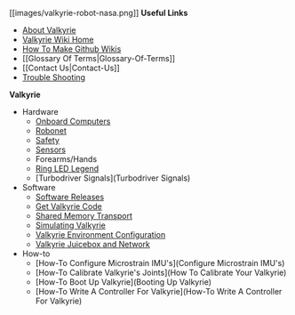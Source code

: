 [[images/valkyrie-robot-nasa.png]]
__Useful Links__
* [About Valkyrie](http://nasa-jsc-robotics.github.io/valkyrie/)
* [Valkyrie Wiki Home](https://github.com/NASA-JSC-Robotics/valkyrie/wiki)
* [How To Make Github Wikis](How-To-Make-Wikis)
* [[Glossary Of Terms|Glossary-Of-Terms]]
* [[Contact Us|Contact-Us]]
* [Trouble Shooting](Trouble-Shooting)

__Valkyrie__
* Hardware
  * [Onboard Computers](Onboard-Computers)
  * [Robonet](Robonet)
  * [Safety](Safety)
  * [Sensors](Sensors)
  * Forearms/Hands
  * [Ring LED Legend](https://github.com/NASA-JSC-Robotics/valkyrie/wiki/Ring-LED-Legend)
  * [Turbodriver Signals](Turbodriver Signals)
* Software
  * [Software Releases](Software-Releases)
  * [Get Valkyrie Code](https://github.com/NASA-JSC-Robotics/valkyrie/wiki/Get-Valkyrie-Code)
  * [Shared Memory Transport](Shared-Memory-Transport)
  * [Simulating Valkyrie](https://github.com/NASA-JSC-Robotics/valkyrie/wiki/Simulating-Valkyrie)
  * [Valkyrie Environment Configuration](Valkyrie-Environment-Configuration)
  * [Valkyrie Juicebox and Network](Valkyrie-Juicebox-And-Network)
* How-to
  * [How-To Configure Microstrain IMU's](Configure Microstrain IMU's)
  * [How-To Calibrate Valkyrie's Joints](How To Calibrate Your Valkyrie)
  * [How-To Boot Up Valkyrie](Booting Up Valkyrie)
  * [How-To Write A Controller For Valkyrie](How-To Write A Controller For Valkyrie)
